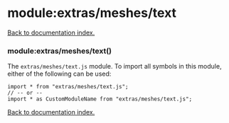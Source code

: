 # module:extras/meshes/text

[Back to documentation index.](index.md)

<a name='extras_meshes_text'></a>
### module:extras/meshes/text()

The <code>extras/meshes/text.js</code> module.
To import all symbols in this module, either of the following can be used:

    import * from "extras/meshes/text.js";
    // -- or --
    import * as CustomModuleName from "extras/meshes/text.js";

[Back to documentation index.](index.md)
